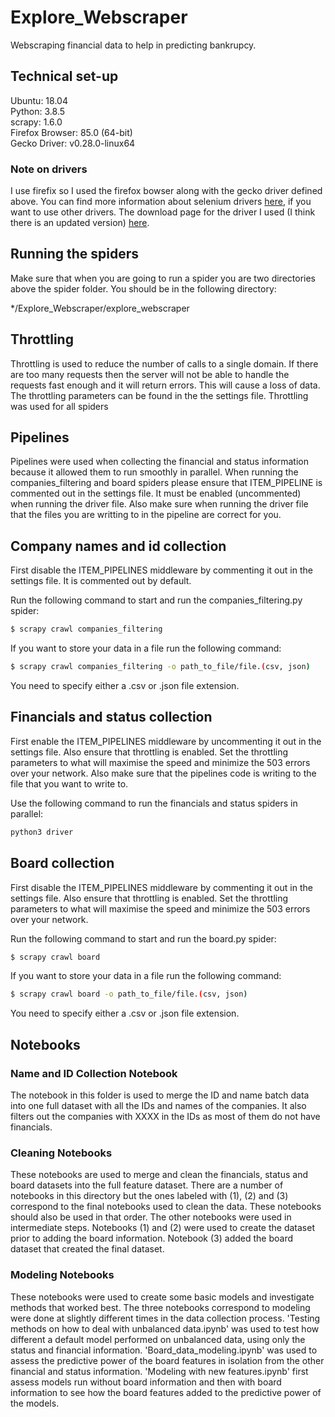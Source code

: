 # Explore_Webscraper
Webscraping financial data to help in predicting bankrupcy.

## Technical set-up
Ubuntu: 18.04<br/>
Python: 3.8.5<br/>
scrapy: 1.6.0<br/>
Firefox Browser: 85.0 (64-bit)<br/>
Gecko Driver: v0.28.0-linux64 

### Note on drivers
I use firefix so I used the firefox bowser along with the gecko driver defined above. You can find more information about selenium drivers [here](https://selenium-python.readthedocs.io/installation.html#drivers), if you want to use other drivers. The download page for the driver I used (I think there is an updated version) [here](https://github.com/mozilla/geckodriver/releases).

## Running the spiders
Make sure that when you are going to run a spider you are two directories above the spider folder. You should be in the following directory:

*/Explore_Webscraper/explore_webscraper

## Throttling
Throttling is used to reduce the number of calls to a single domain. If there are too many requests then the server will not be able to handle the requests fast enough and it will return errors. This will cause a loss of data. The throttling parameters can be found in the the settings file. Throttling was used for all spiders

## Pipelines
Pipelines were used when collecting the financial and status information because it allowed them to run smoothly in parallel. When running the companies_filtering and board spiders please ensure that ITEM_PIPELINE is commented out in the settings file. It must be enabled (uncommented) when running the driver file. Also make sure when running the driver file that the files you are writting to in the pipeline are correct for you.

## Company names and id collection
First disable the ITEM_PIPELINES middleware by commenting it out in the settings file. It is commented out by default.

Run the following command to start and run the companies_filtering.py spider:

```bash
$ scrapy crawl companies_filtering 
```

If you want to store your data in a file run the following command:

```bash
$ scrapy crawl companies_filtering -o path_to_file/file.(csv, json)
```

You need to specify either a .csv or .json file extension.

## Financials and status collection
First enable the ITEM_PIPELINES middleware by uncommenting it out in the settings file. Also ensure that throttling is enabled. Set the throttling parameters to what will maximise the speed and minimize the 503 errors over your network. Also make sure that the pipelines code is writing to the file that you want to write to.

Use the following command to run the financials and status spiders in parallel:

```bash
python3 driver
```

## Board collection
First disable the ITEM_PIPELINES middleware by commenting it out in the settings file. Also ensure that throttling is enabled. Set the throttling parameters to what will maximise the speed and minimize the 503 errors over your network.

Run the following command to start and run the board.py spider:

```bash
$ scrapy crawl board 
```

If you want to store your data in a file run the following command:

```bash
$ scrapy crawl board -o path_to_file/file.(csv, json)
```

You need to specify either a .csv or .json file extension.

## Notebooks

### Name and ID Collection Notebook
The notebook in this folder is used to merge the ID and name batch data into one full dataset with all the IDs and names of the companies. It also filters out the companies with XXXX in the IDs as most of them do not have financials.

### Cleaning Notebooks
These notebooks are used to merge and clean the financials, status and board datasets into the full feature dataset. There are a number of notebooks in this directory but the ones labeled with (1), (2) and (3) correspond to the final notebooks used to clean the data. These notebooks should also be used in that order. The other notebooks were used in intermediate steps. Notebooks (1) and (2) were used to create the dataset prior to adding the board information. Notebook (3) added the board dataset that created the final dataset.

### Modeling Notebooks
These notebooks were used to create some basic models and investigate methods that worked best. The three notebooks correspond to modeling were done at slightly different times in the data collection process. 'Testing methods on how to deal with unbalanced data.ipynb' was used to test how different a default model performed on unbalanced data, using only the status and financial information. 'Board_data_modeling.ipynb' was used to assess the predictive power of the board features in isolation from the other financial and status information. 'Modeling with new features.ipynb' first assess models run without board information and then with board information to see how the board features added to the predictive power of the models.
